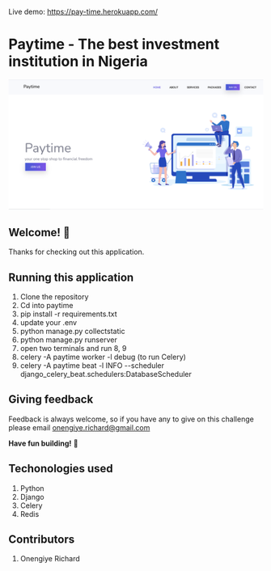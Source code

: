 Live demo:
https://pay-time.herokuapp.com/






# Paytime - The best investment institution in Nigeria

![Design preview for the Huddle landing page with alternating feature blocks coding challenge](./design/design.png)

## Welcome! 👋

Thanks for checking out this application.

## Running this application
1. Clone the repository
2. Cd into paytime
3. pip install -r requirements.txt
4. update your .env
5. python manage.py collectstatic
6. python manage.py runserver
7. open two terminals and run 8, 9
8. celery -A paytime worker -l debug (to run Celery)
9. celery -A paytime beat -l INFO --scheduler django_celery_beat.schedulers:DatabaseScheduler



## Giving feedback

Feedback is always welcome, so if you have any to give on this challenge please email onengiye.richard@gmail.com



**Have fun building!** 🚀

## Techonologies used
1. Python
2. Django
3. Celery
4. Redis


## Contributors
1. Onengiye Richard

